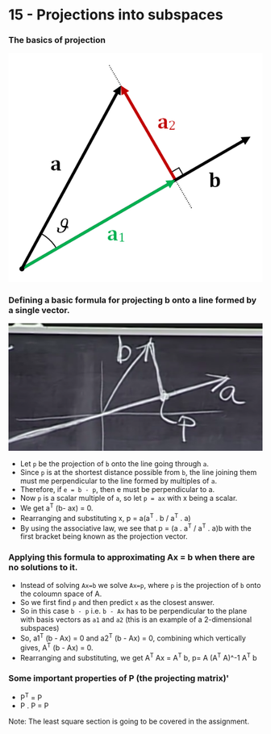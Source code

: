 # 15 - Projections into subspaces

### The basics of projection
![Projection image](./Images/MIT_15_projection.png)

### Defining a basic formula for projecting b onto a line formed by a single vector.
![Projection derivation example](./Images/MIT_15_basic.png)

- Let `p` be the projection of `b` onto the line going through `a`.
- Since `p` is at the shortest distance possible from `b`, the line joining them must me perpendicular to the line formed by multiples of `a`.
- Therefore, if `e = b - p`, then e must be perpendicular to a.
- Now `p` is a scalar multiple of `a`, so let `p = ax` with x being a scalar.
- We get a<sup>T</sup> (b- ax) = 0.
- Rearranging and substituting x, p = a(a<sup>T</sup>  . b / a<sup>T</sup>  . a)
- By using the associative law, we see that p = (a . a<sup>T</sup> / a<sup>T</sup>  . a)b with the first bracket being known as the projection vector.

### Applying this formula to approximating Ax = b when there are no solutions to it.

- Instead of solving `Ax=b` we solve `Ax=p`, where `p` is the projection of `b` onto the coloumn space of A.
- So we first find `p` and then predict `x` as the closest answer.
- So in this case `b - p` i.e. `b - Ax` has to be perpendicular to the plane with basis vectors as `a1` and `a2` (this is an example of a 2-dimensional subspaces)
- So, a1<sup>T</sup> (b - Ax) = 0 and a2<sup>T</sup> (b - Ax) = 0, combining which vertically gives, A<sup>T</sup> (b - Ax) = 0.
- Rearranging and substituting, we get A<sup>T</sup> Ax = A<sup>T</sup> b, p= A (A<sup>T</sup> A)^-1 A<sup>T</sup> b

### Some important properties of P (the projecting matrix)'
- P<sup>T</sup> = P
- P . P  = P

Note: The least square section is going to be covered in the assignment.
